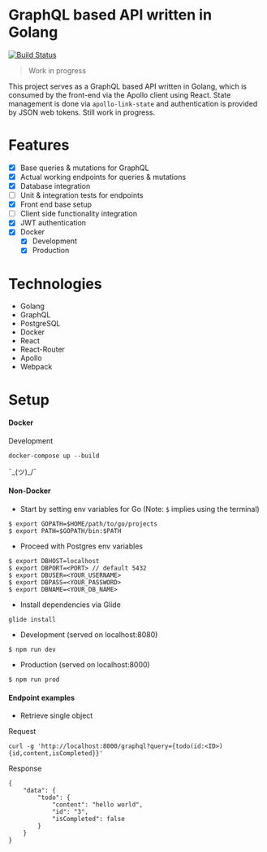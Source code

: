 # GraphQL based API written in Golang
[![Build Status](https://travis-ci.org/raunofreiberg/kyrene.svg?branch=master)](https://travis-ci.org/raunofreiberg/kyrene)

> Work in progress

This project serves as a GraphQL based API written in Golang, which is consumed by the front-end via the Apollo client using React.
State management is done via `apollo-link-state` and authentication is provided by JSON web tokens. Still work in progress.

# Features

- [x] Base queries & mutations for GraphQL
- [x] Actual working endpoints for queries & mutations
- [x] Database integration
- [ ] Unit & integration tests for endpoints
- [x] Front end base setup
- [ ] Client side functionality integration
- [x] JWT authentication
- [x] Docker
	- [x] Development
	- [x] Production

# Technologies
- Golang
- GraphQL
- PostgreSQL
- Docker
- React
- React-Router
- Apollo
- Webpack

# Setup

#### Docker

Development
```
docker-compose up --build
```

¯\_(ツ)_/¯

#### Non-Docker

* Start by setting env variables for Go (Note: `$` implies using the terminal)

```
$ export GOPATH=$HOME/path/to/go/projects
$ export PATH=$GOPATH/bin:$PATH
```

* Proceed with Postgres env variables

```
$ export DBHOST=localhost
$ export DBPORT=<PORT> // default 5432
$ export DBUSER=<YOUR_USERNAME>
$ export DBPASS=<YOUR_PASSWORD>
$ export DBNAME=<YOUR_DB_NAME>
```

* Install dependencies via Glide

```
glide install
````

* Development (served on localhost:8080)

```
$ npm run dev
```

* Production (served on localhost:8000)

```
$ npm run prod
```

#### Endpoint examples

* Retrieve single object

Request
```
curl -g 'http://localhost:8000/graphql?query={todo(id:<ID>){id,content,isCompleted}}'
```

Response
```
{
	"data": {
		"todo": {
			"content": "hello world",
			"id": "3",
			"isCompleted": false
		}
	}
}
```

